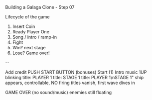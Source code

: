 Building a Galaga Clone - Step 07

Lifecycle of the game

1. Insert Coin
2. Ready Player One
3. Song / intro / ramp-in
4. Fight
5. Win? next stage
6. Lose? Game over!

--

Add credit 
PUSH START BUTTON
  (bonuses)
Start (1)
  Intro music
  1UP blinking
  title: PLAYER 1
  title: STAGE 1
  title: PLAYER 1\nSTAGE 1"
    ship appears, controllable, NO firing
  titles vanish, first wave dives in



GAME OVER (no sound/music)
  enemies still floating
